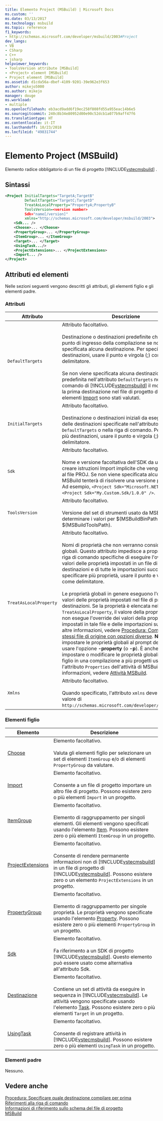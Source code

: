 ```yaml
---
title: Elemento Project (MSBuild) | Microsoft Docs
ms.custom: ''
ms.date: 03/13/2017
ms.technology: msbuild
ms.topic: reference
f1_keywords:
- http://schemas.microsoft.com/developer/msbuild/2003#Project
dev_langs:
- VB
- CSharp
- C++
- jsharp
helpviewer_keywords:
- ToolsVersion attribute [MSBuild]
- <Project> element [MSBuild]
- Project element [MSBuild]
ms.assetid: d1cda56a-dbef-4109-9201-39e962e3f653
author: mikejo5000
ms.author: mikejo
manager: douge
ms.workload:
- multiple
ms.openlocfilehash: eb3acd9add6f19ec258f808fd55a955eac14b6e5
ms.sourcegitcommit: 240c8b34e80952d00e90c52dcb1a077b9aff47f6
ms.translationtype: HT
ms.contentlocale: it-IT
ms.lasthandoff: 10/23/2018
ms.locfileid: "49831744"
---
```

# <a name="project-element-msbuild"></a>Elemento Project (MSBuild)
Elemento radice obbligatorio di un file di progetto [!INCLUDE[vstecmsbuild](../extensibility/internals/includes/vstecmsbuild_md.md)] .  

## <a name="syntax"></a>Sintassi  

```xml  
<Project InitialTargets="TargetA;TargetB"  
         DefaultTargets="TargetC;TargetD"  
         TreatAsLocalProperty="PropertyA;PropertyB"  
         ToolsVersion=<version number>
         Sdk="name[/version]"
         xmlns="http://schemas.microsoft.com/developer/msbuild/2003">  
    <Sdk... />
    <Choose>... </Choose>  
    <PropertyGroup>... </PropertyGroup>  
    <ItemGroup>... </ItemGroup>  
    <Target>... </Target>  
    <UsingTask.../>  
    <ProjectExtensions>... </ProjectExtensions>  
    <Import... />  
</Project>  
```  

## <a name="attributes-and-elements"></a>Attributi ed elementi  
 Nelle sezioni seguenti vengono descritti gli attributi, gli elementi figlio e gli elementi padre.  

### <a name="attributes"></a>Attributi  

| Attributo | Descrizione |
|------------------------| - |
| `DefaultTargets` | Attributo facoltativo.<br /><br /> Destinazione o destinazioni predefinite che saranno il punto di ingresso della compilazione se non è stata specificata alcuna destinazione. Per specificare più destinazioni, usare il punto e virgola (;) come delimitatore.<br /><br /> Se non viene specificata alcuna destinazione predefinita nell'attributo `DefaultTargets` né nella riga di comando di [!INCLUDE[vstecmsbuild](../extensibility/internals/includes/vstecmsbuild_md.md)] il motore esegue la prima destinazione nel file di progetto dopo che gli elementi [Import](../msbuild/import-element-msbuild.md) sono stati valutati. |
| `InitialTargets` | Attributo facoltativo.<br /><br /> Destinazione o destinazioni iniziali da eseguire prima delle destinazioni specificate nell'attributo `DefaultTargets` o nella riga di comando. Per specificare più destinazioni, usare il punto e virgola (;) come delimitatore. |
| `Sdk` | Attributo facoltativo. <br /><br /> Nome e versione facoltativa dell'SDK da usare per creare istruzioni Import implicite che vengono aggiunte al file PROJ. Se non viene specificata alcuna versione, MSBuild tenterà di risolvere una versione predefinita.  Ad esempio, `<Project Sdk="Microsoft.NET.Sdk" />` o `<Project Sdk="My.Custom.Sdk/1.0.0" />`. |
| `ToolsVersion` | Attributo facoltativo.<br /><br /> Versione del set di strumenti usato da MSBuild per determinare i valori per $(MSBuildBinPath) e $(MSBuildToolsPath). |
| `TreatAsLocalProperty` | Attributo facoltativo.<br /><br /> Nomi di proprietà che non verranno considerati come globali. Questo attributo impedisce a proprietà della riga di comando specifiche di eseguire l'override dei valori delle proprietà impostati in un file di progetto o di destinazioni e di tutte le importazioni successive. Per specificare più proprietà, usare il punto e virgola (;) come delimitatore.<br /><br /> Le proprietà globali in genere eseguono l'override dei valori delle proprietà impostati nel file di progetto o di destinazioni. Se la proprietà è elencata nel valore `TreatAsLocalProperty`, il valore della proprietà globale non esegue l'override dei valori della proprietà impostati in tale file e delle importazioni successive. Per altre informazioni, vedere [Procedura: Compilare gli stessi file di origine con opzioni diverse](../msbuild/how-to-build-the-same-source-files-with-different-options.md). **Nota:** per impostare le proprietà globali al prompt dei comandi, usare l'opzione **-property** (o **-p**). È anche possibile impostare o modificare le proprietà globali per i progetti figlio in una compilazione a più progetti usando l'attributo `Properties` dell'attività di MSBuild. Per altre informazioni, vedere [Attività MSBuild](../msbuild/msbuild-task.md). |
| `Xmlns` | Attributo facoltativo.<br /><br /> Quando specificato, l'attributo `xmlns` deve avere il valore di `http://schemas.microsoft.com/developer/msbuild/2003`. |

### <a name="child-elements"></a>Elementi figlio  

| Elemento | Descrizione |
| - | - |
| [Choose](../msbuild/choose-element-msbuild.md) | Elemento facoltativo.<br /><br /> Valuta gli elementi figlio per selezionare un set di elementi `ItemGroup` e/o di elementi `PropertyGroup` da valutare. |
| [Import](../msbuild/import-element-msbuild.md) | Elemento facoltativo.<br /><br /> Consente a un file di progetto importare un altro file di progetto. Possono esistere zero o più elementi `Import` in un progetto. |
| [ItemGroup](../msbuild/itemgroup-element-msbuild.md) | Elemento facoltativo.<br /><br /> Elemento di raggruppamento per singoli elementi. Gli elementi vengono specificati usando l'elemento [Item](../msbuild/item-element-msbuild.md). Possono esistere zero o più elementi `ItemGroup` in un progetto. |
| [ProjectExtensions](../msbuild/projectextensions-element-msbuild.md) | Elemento facoltativo.<br /><br /> Consente di rendere permanente informazioni non di [!INCLUDE[vstecmsbuild](../extensibility/internals/includes/vstecmsbuild_md.md)] in un file di progetto di [!INCLUDE[vstecmsbuild](../extensibility/internals/includes/vstecmsbuild_md.md)]. Possono esistere zero o un elemento `ProjectExtensions` in un progetto. |
| [PropertyGroup](../msbuild/propertygroup-element-msbuild.md) | Elemento facoltativo.<br /><br /> Elemento di raggruppamento per singole proprietà. Le proprietà vengono specificate usando l'elemento [Property](../msbuild/property-element-msbuild.md). Possono esistere zero o più elementi `PropertyGroup` in un progetto. |
| [Sdk](../msbuild/sdk-element-msbuild.md) | Elemento facoltativo.<br /><br /> Fa riferimento a un SDK di progetto [!INCLUDE[vstecmsbuild](../extensibility/internals/includes/vstecmsbuild_md.md)].  Questo elemento può essere usato come alternativa all'attributo Sdk. |
| [Destinazione](../msbuild/target-element-msbuild.md) | Elemento facoltativo.<br /><br /> Contiene un set di attività da eseguire in sequenza in [!INCLUDE[vstecmsbuild](../extensibility/internals/includes/vstecmsbuild_md.md)]. Le attività vengono specificate usando l'elemento [Task](../msbuild/task-element-msbuild.md). Possono esistere zero o più elementi `Target` in un progetto. |
| [UsingTask](../msbuild/usingtask-element-msbuild.md) | Elemento facoltativo.<br /><br /> Consente di registrare attività in [!INCLUDE[vstecmsbuild](../extensibility/internals/includes/vstecmsbuild_md.md)]. Possono esistere zero o più elementi `UsingTask` in un progetto. |

### <a name="parent-elements"></a>Elementi padre  
 Nessuno.  

## <a name="see-also"></a>Vedere anche  
 [Procedura: Specificare quale destinazione compilare per prima](../msbuild/how-to-specify-which-target-to-build-first.md)   
 [Riferimenti alla riga di comando](../msbuild/msbuild-command-line-reference.md)   
 [Informazioni di riferimento sullo schema del file di progetto](../msbuild/msbuild-project-file-schema-reference.md)   
 [MSBuild](../msbuild/msbuild.md)
